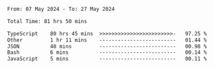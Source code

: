 
<!--START_SECTION:waka-->

```txt
From: 07 May 2024 - To: 27 May 2024

Total Time: 81 hrs 50 mins

TypeScript    80 hrs 45 mins  >>>>>>>>>>>>>>>>>>>>>>>>-   97.25 %
Other         1 hr 11 mins    -------------------------   01.44 %
JSON          48 mins         -------------------------   00.98 %
Bash          6 mins          -------------------------   00.14 %
JavaScript    5 mins          -------------------------   00.11 %
```

<!--END_SECTION:waka-->

<!--

### Hi there 👋
**Iam-cesar/Iam-cesar** is a ✨ _special_ ✨ repository because its `README.md` (this file) appears on your GitHub profile.

Here are some ideas to get you started:

- 🔭 I’m currently working on ...
- 🌱 I’m currently learning ...
- 👯 I’m looking to collaborate on ...
- 🤔 I’m looking for help with ...
- 💬 Ask me about ...
- 📫 How to reach me: ...
- 😄 Pronouns: ...
- ⚡ Fun fact: ...
-->
